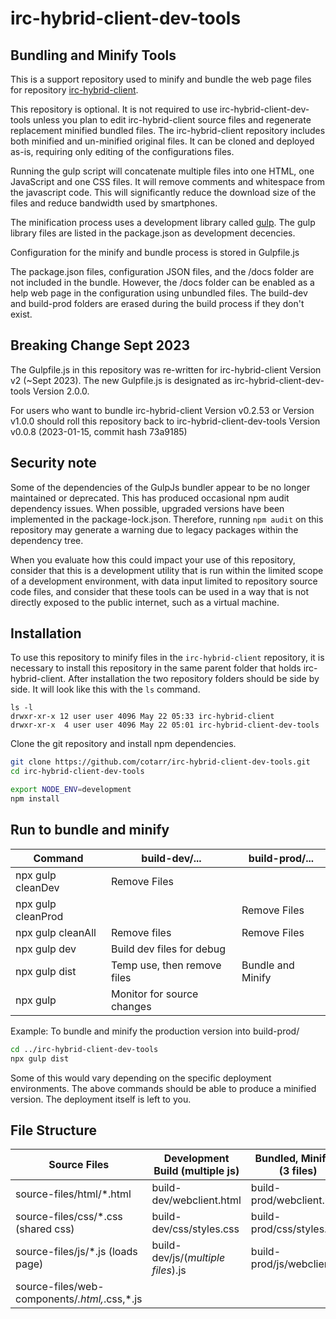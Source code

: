 # irc-hybrid-client-dev-tools

## Bundling and Minify Tools

This is a support repository used to minify and bundle the web page files for
repository [irc-hybrid-client](https://github.com/cotarr/irc-hybrid-client).

This repository is optional. It is not required to use irc-hybrid-client-dev-tools unless
you plan to edit irc-hybrid-client source files and regenerate replacement minified bundled files.
The irc-hybrid-client repository includes both minified and un-minified original files.
It can be cloned and deployed as-is, requiring only editing of the configurations files.

Running the gulp script will concatenate multiple files
into one HTML, one JavaScript and one CSS files.
It will remove comments and whitespace from the javascript code.
This will significantly reduce the download size of the files
and reduce bandwidth used by smartphones.

The minification process uses a development library called
[gulp](https://gulpjs.com/).
The gulp library files are listed in the package.json as development decencies.

Configuration for the minify and bundle process is stored in Gulpfile.js

The package.json files, configuration JSON files, and the /docs folder are not included in the bundle.
However, the /docs folder can be enabled as a help web page in the configuration using unbundled files.
The build-dev and build-prod folders are erased during the build process if they don't exist.

## Breaking Change Sept 2023

The Gulpfile.js in this repository was re-written for irc-hybrid-client 
Version v2 (~Sept 2023). The new Gulpfile.js is designated as irc-hybrid-client-dev-tools Version 2.0.0.

For users who want to bundle irc-hybrid-client Version v0.2.53 or Version v1.0.0
should roll this repository back to irc-hybrid-client-dev-tools 
Version v0.0.8 (2023-01-15, commit hash 73a9185)

## Security note

Some of the dependencies of the GulpJs bundler appear to be no longer maintained 
or deprecated. This has produced occasional npm audit dependency issues.
When possible, upgraded versions have been implemented in the package-lock.json.
Therefore, running `npm audit` on this repository may generate a warning
due to legacy packages within the dependency tree. 

When you evaluate how this could impact your use of this repository,
consider that this is a development utility that is run within the
limited scope of a development environment, with data input limited
to repository source code files, and consider that these tools can be 
used in a way that is not directly exposed to the public internet, 
such as a virtual machine.

## Installation

To use this repository to minify files in the `irc-hybrid-client` repository, it is necessary
to install this repository in the same parent folder that holds irc-hybrid-client.
After installation the two repository folders should be side by side.
It will look like this with the `ls` command.

```
ls -l
drwxr-xr-x 12 user user 4096 May 22 05:33 irc-hybrid-client
drwxr-xr-x  4 user user 4096 May 22 05:01 irc-hybrid-client-dev-tools
```

Clone the git repository and install npm dependencies.

```bash
git clone https://github.com/cotarr/irc-hybrid-client-dev-tools.git
cd irc-hybrid-client-dev-tools

export NODE_ENV=development
npm install
```
## Run to bundle and minify

| Command                |  build-dev/...              |  build-prod/...   |
| --------------------   | --------------------------- | ----------------- |
|  npx gulp cleanDev     | Remove Files                |                   |
|  npx gulp cleanProd    |                             | Remove Files      |
|  npx gulp cleanAll     | Remove files                | Remove Files      |
|  npx gulp dev          | Build dev files for debug   |                   |
|  npx gulp dist         | Temp use, then remove files | Bundle and Minify |
|  npx gulp              | Monitor for source changes  |                   |

Example: To bundle and minify the production version into build-prod/

```bash
cd ../irc-hybrid-client-dev-tools
npx gulp dist
```

Some of this would vary depending on the specific deployment environments.
The above commands should be able to produce a minified version.
The deployment itself is left to you.

## File Structure

| Source Files                                  | Development Build (multiple js)    |Bundled, Minified (3 files) |
| --------------------------------------------- | -----------------------------------| -------------------------- |
| source-files/html/*.html                      | build-dev/webclient.html           | build-prod/webclient.html  |
| source-files/css/*.css (shared css)           | build-dev/css/styles.css           | build-prod/css/styles.css  |
| source-files/js/*.js (loads page)             | build-dev/js/(*multiple files*).js | build-prod/js/webclient.js |
| source-files/web-components/*.html,*.css,*.js |                                    |                            |

